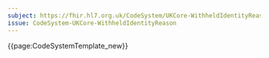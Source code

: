 ```yaml
---
subject: https://fhir.hl7.org.uk/CodeSystem/UKCore-WithheldIdentityReason
issue: CodeSystem-UKCore-WithheldIdentityReason
---
```


{{page:CodeSystemTemplate_new}}

